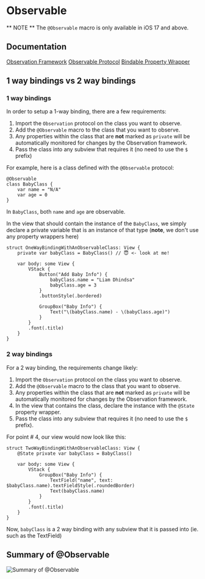 #  Observable

** NOTE ** The `@Observable` macro is only available in iOS 17 and above.

## Documentation
[Observation Framework](https://developer.apple.com/documentation/observation)
[Observable Protocol](https://developer.apple.com/documentation/observation/observable#)
[Bindable Property Wrapper](https://developer.apple.com/documentation/swiftui/bindable#)

## 1 way bindings vs 2 way bindings

### 1 way bindings

In order to setup a 1-way binding, there are a few requirements:
1) Import the `Observation` protocol on the class you want to observe.
2) Add the `@Observable` macro to the class that you want to observe.
3) Any properties within the class that are **not** marked as `private` will be automatically monitored for changes by the Observation framework.
4) Pass the class into any subview that requires it (no need to use the `$` prefix)

For example, here is a class defined with the `@Observable` protocol:

```
@Observable
class BabyClass {
	var name = "N/A"
	var age = 0
}
```

In `BabyClass`, both `name` and `age` are observable.

In the view that should contain the instance of the `BabyClass`, we simply declare a private variable that is an instance of that type (**note**, we don't use any property wrappers here)

```
struct OneWayBindingWithAnObservableClass: View {
	private var babyClass = BabyClass() // 😇 <- look at me!
	
	var body: some View {
		VStack {
			Button("Add Baby Info") {
				babyClass.name = "Liam Dhindsa"
				babyClass.age = 3
			}
			.buttonStyle(.bordered)
			
			GroupBox("Baby Info") {
				Text("\(babyClass.name) - \(babyClass.age)")
			}
		}
		.font(.title)
	}
}
```

### 2 way bindings

For a 2 way binding, the requirements change likely:
1) Import the `Observation` protocol on the class you want to observe.
2) Add the `@Observable` macro to the class that you want to observe.
3) Any properties within the class that are **not** marked as `private` will be automatically monitored for changes by the Observation framework.
4) In the view that contains the class, declare the instance with the `@State` property wrapper.
5) Pass the class into any subview that requires it (no need to use the `$` prefix).

For point # 4, our view would now look like this:
```
struct TwoWayBindingWithAnObservableClass: View {
	@State private var babyClass = BabyClass()
	
	var body: some View {
		VStack {
			GroupBox("Baby Info") {
				TextField("name", text: $babyClass.name).textFieldStyle(.roundedBorder)
				Text(babyClass.name)
			}
		}
		.font(.title)
	}
}
```

Now, `babyClass` is a 2 way binding with any subview that it is passed into (ie. such as the TextField)

## Summary of @Observable
![Summary of @Observable](https://raw.github.com/jdhindsa/SwiftUIBootcamp/main/SwiftUIBootcamp/Screenshot/summary_of_observable.png)
